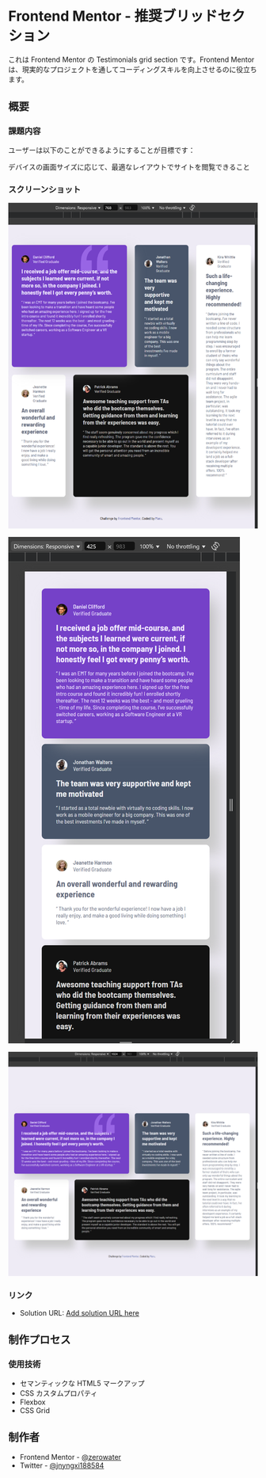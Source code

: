 # Frontend Mentor - 推奨ブリッドセクション

これは Frontend Mentor の Testimonials grid section です。Frontend Mentor は、現実的なプロジェクトを通してコーディングスキルを向上させるのに役立ちます。

## 概要

### 課題内容

ユーザーは以下のことができるようにすることが目標です：

デバイスの画面サイズに応じて、最適なレイアウトでサイトを閲覧できること

### スクリーンショット

![全体画面](./images/全体画面.png)

![タブレット画面](./images/タブレット画面.png)

![スマホ画面](./images/スマホ画面.png)

### リンク

- Solution URL: [Add solution URL here](https://testimonials-grid-hazel-ten.vercel.app/)

## 制作プロセス

### 使用技術

- セマンティックな HTML5 マークアップ
- CSS カスタムプロパティ
- Flexbox
- CSS Grid

## 制作者

- Frontend Mentor - [@zerowater](https://www.frontendmentor.io/profile/zerowater4704)
- Twitter - [@jnyngxi188584](https://www.x.com/jnyngxi188584)
